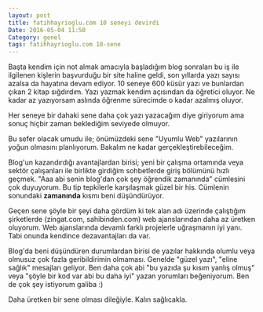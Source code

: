 ```yaml
---
layout: post
title: fatihhayrioglu.com 10 seneyi devirdi
Date: 2016-05-04 11:50
Category: genel
tags: fatihhayrioglu.com 10-sene
---
```


Başta kendim için not almak amacıyla başladığım blog sonraları bu iş ile ilgilenen kişlerin başvurduğu bir site haline geldi, son yıllarda yazı sayısı azalsa da hayatına devam ediyor. 10 seneye 600 küsür yazı ve bunlardan çıkan 2 kitap sığdırdım. Yazı yazmak kendim açısından da öğretici oluyor. Ne kadar az yazıyorsam aslında öğrenme sürecimde o kadar azalmış oluyor. 

Her seneye bir dahaki sene daha çok yazı yazacağım diye giriyorum ama sonuç hiçbir zaman beklediğim seviyede olmuyor.

Bu sefer olacak umudu ile; önümüzdeki sene "Uyumlu Web" yazılarının yoğun olmasını planlıyorum. Bakalım ne kadar gerçekleştirebileceğim.

Blog'un kazandırdığı avantajlardan birisi; yeni bir çalışma ortamında veya sektör çalışanları ile birlikte girdiğim sohbetlerde giriş bölümünü hızlı geçmek. "Aaa abi senin blog'dan çok şey öğrendik zamanında" cümlesini çok duyuyorum. Bu tip tepkilerle karşılaşmak güzel bir his. Cümlenin sonundaki **zamanında** kısmı beni düşündürüyor. 

Geçen sene şöyle bir şeyi daha gördüm ki tek alan adı üzerinde çalıştığım şirketlerde (zingat.com, sahibinden.com) web ajanslarından daha az üretken oluyorum. Web ajanslarında devamlı farklı projelerle uğraşmanın iyi yanı. Tabi onunda kendince dezavantajları da var.

Blog'da beni düşündüren durumlardan birisi de yazılar hakkında olumlu veya olmusuz çok fazla geribildirimin olmaması. Genelde "güzel yazı", "eline sağlık" mesajları geliyor. Ben daha çok abi "bu yazıda şu kısım yanlış olmuş" veya "şöyle bir kod var abi bu daha iyi" yazan yorumları beğeniyorum. Ben de çok şey istiyorum galiba :)

Daha üretken bir sene olması dileğiyle.
Kalın sağlıcakla.